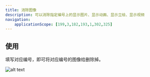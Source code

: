 ```yaml
---
title: 消除图像
description: 可以消除指定编号上的显示图片、显示动画、显示立绘、显示视频
navigation:
    applicationScope: [199,3,182,193,1,302,325]
---
```


## 使用

填写对应编号，即可将对应编号的图像给删除掉。

![alt text](https://cdn.gcw.wiki/gcw/image/zh_hans/commands/images/deleteimage/image.png)
